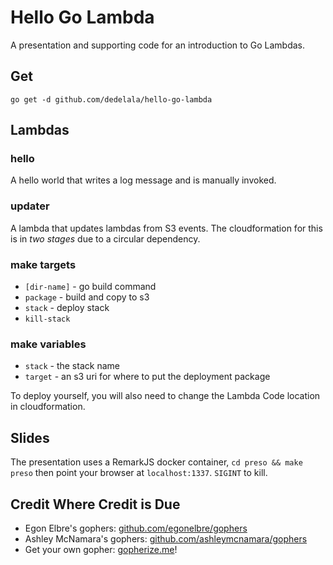 # Hello Go Lambda

A presentation and supporting code for an introduction to Go Lambdas.

## Get

```
go get -d github.com/dedelala/hello-go-lambda
```

## Lambdas

### hello

A hello world that writes a log message and is manually invoked.

### updater

A lambda that updates lambdas from S3 events. The cloudformation for this is in *two stages* due to a circular dependency.

### make targets

- `[dir-name]` - go build command
- `package` - build and copy to s3
- `stack` - deploy stack
- `kill-stack`

### make variables

- `stack` - the stack name
- `target` - an s3 uri for where to put the deployment package

To deploy yourself, you will also need to change the Lambda Code location in cloudformation.

## Slides

The presentation uses a RemarkJS docker container, `cd preso && make preso` then point your browser at `localhost:1337`.
`SIGINT` to kill.

## Credit Where Credit is Due

- Egon Elbre's gophers: [github.com/egonelbre/gophers](https://github.com/egonelbre/gophers)
- Ashley McNamara's gophers: [github.com/ashleymcnamara/gophers](https://github.com/ashleymcnamara/gophers)
- Get your own gopher: [gopherize.me](https://gopherize.me)!
